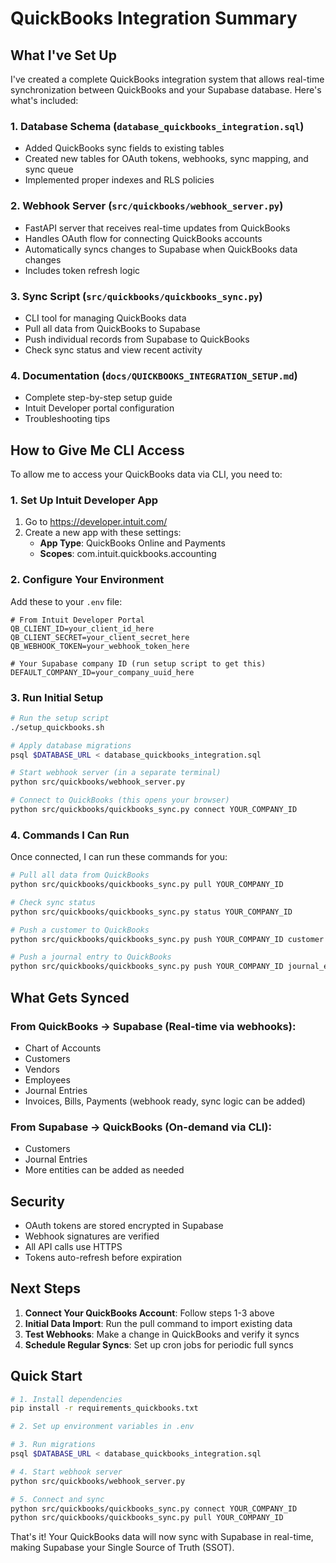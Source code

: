 # QuickBooks Integration Summary

## What I've Set Up

I've created a complete QuickBooks integration system that allows real-time synchronization between QuickBooks and your Supabase database. Here's what's included:

### 1. **Database Schema** (`database_quickbooks_integration.sql`)
- Added QuickBooks sync fields to existing tables
- Created new tables for OAuth tokens, webhooks, sync mapping, and sync queue
- Implemented proper indexes and RLS policies

### 2. **Webhook Server** (`src/quickbooks/webhook_server.py`)
- FastAPI server that receives real-time updates from QuickBooks
- Handles OAuth flow for connecting QuickBooks accounts
- Automatically syncs changes to Supabase when QuickBooks data changes
- Includes token refresh logic

### 3. **Sync Script** (`src/quickbooks/quickbooks_sync.py`)
- CLI tool for managing QuickBooks data
- Pull all data from QuickBooks to Supabase
- Push individual records from Supabase to QuickBooks
- Check sync status and view recent activity

### 4. **Documentation** (`docs/QUICKBOOKS_INTEGRATION_SETUP.md`)
- Complete step-by-step setup guide
- Intuit Developer portal configuration
- Troubleshooting tips

## How to Give Me CLI Access

To allow me to access your QuickBooks data via CLI, you need to:

### 1. Set Up Intuit Developer App

1. Go to https://developer.intuit.com/
2. Create a new app with these settings:
   - **App Type**: QuickBooks Online and Payments
   - **Scopes**: com.intuit.quickbooks.accounting

### 2. Configure Your Environment

Add these to your `.env` file:

```env
# From Intuit Developer Portal
QB_CLIENT_ID=your_client_id_here
QB_CLIENT_SECRET=your_client_secret_here
QB_WEBHOOK_TOKEN=your_webhook_token_here

# Your Supabase company ID (run setup script to get this)
DEFAULT_COMPANY_ID=your_company_uuid_here
```

### 3. Run Initial Setup

```bash
# Run the setup script
./setup_quickbooks.sh

# Apply database migrations
psql $DATABASE_URL < database_quickbooks_integration.sql

# Start webhook server (in a separate terminal)
python src/quickbooks/webhook_server.py

# Connect to QuickBooks (this opens your browser)
python src/quickbooks/quickbooks_sync.py connect YOUR_COMPANY_ID
```

### 4. Commands I Can Run

Once connected, I can run these commands for you:

```bash
# Pull all data from QuickBooks
python src/quickbooks/quickbooks_sync.py pull YOUR_COMPANY_ID

# Check sync status
python src/quickbooks/quickbooks_sync.py status YOUR_COMPANY_ID

# Push a customer to QuickBooks
python src/quickbooks/quickbooks_sync.py push YOUR_COMPANY_ID customer CUSTOMER_ID

# Push a journal entry to QuickBooks
python src/quickbooks/quickbooks_sync.py push YOUR_COMPANY_ID journal_entry JOURNAL_ID
```

## What Gets Synced

### From QuickBooks → Supabase (Real-time via webhooks):
- Chart of Accounts
- Customers
- Vendors
- Employees
- Journal Entries
- Invoices, Bills, Payments (webhook ready, sync logic can be added)

### From Supabase → QuickBooks (On-demand via CLI):
- Customers
- Journal Entries
- More entities can be added as needed

## Security

- OAuth tokens are stored encrypted in Supabase
- Webhook signatures are verified
- All API calls use HTTPS
- Tokens auto-refresh before expiration

## Next Steps

1. **Connect Your QuickBooks Account**: Follow steps 1-3 above
2. **Initial Data Import**: Run the pull command to import existing data
3. **Test Webhooks**: Make a change in QuickBooks and verify it syncs
4. **Schedule Regular Syncs**: Set up cron jobs for periodic full syncs

## Quick Start

```bash
# 1. Install dependencies
pip install -r requirements_quickbooks.txt

# 2. Set up environment variables in .env

# 3. Run migrations
psql $DATABASE_URL < database_quickbooks_integration.sql

# 4. Start webhook server
python src/quickbooks/webhook_server.py

# 5. Connect and sync
python src/quickbooks/quickbooks_sync.py connect YOUR_COMPANY_ID
python src/quickbooks/quickbooks_sync.py pull YOUR_COMPANY_ID
```

That's it! Your QuickBooks data will now sync with Supabase in real-time, making Supabase your Single Source of Truth (SSOT).